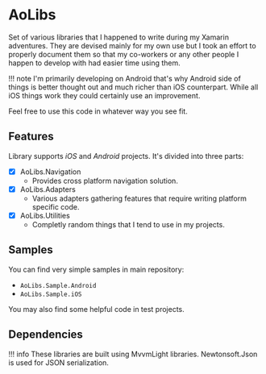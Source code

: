 # AoLibs

Set of various libraries that I happened to write during my Xamarin adventures. They are devised mainly for my own use but I took an effort to properly document them so that my co-workers or any other people I happen to develop with had easier time using them.

!!! note
    I'm primarily developing on Android that's why Android side of things is better thought out and much richer than iOS counterpart. While all iOS things work they could certainly use an improvement.

Feel free to use this code in whatever way you see fit.

## Features 

Library supports _iOS_ and _Android_ projects. It's divided into three parts:

* [x] AoLibs.Navigation
	*  Provides cross platform navigation solution.
* [x] AoLibs.Adapters
	*  Various adapters gathering features that require writing platform specific code.
* [x] AoLibs.Utilities
	*  Completly random things that I tend to use in my projects.
  
## Samples

You can find very simple samples in main repository:

* `AoLibs.Sample.Android`
* `AoLibs.Sample.iOS`

You may also find some helpful code in test projects.

## Dependencies

!!! info
	These libraries are built using MvvmLight libraries.
	Newtonsoft.Json is used for JSON serialization.
 
